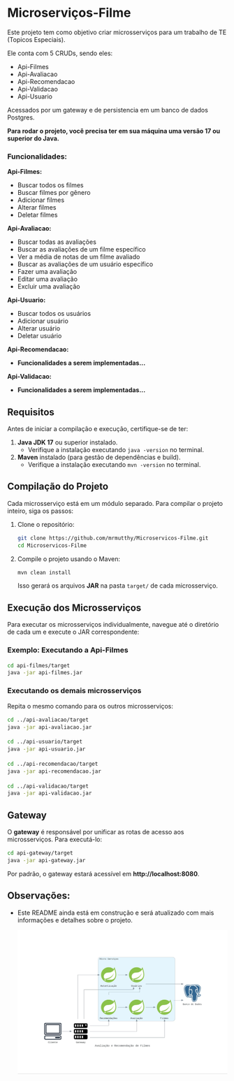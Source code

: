 # Microserviços-Filme

Este projeto tem como objetivo criar microsserviços para um trabalho de TE (Topicos Especiais).

Ele conta com 5 CRUDs, sendo eles:

- Api-Filmes
- Api-Avaliacao
- Api-Recomendacao
- Api-Validacao
- Api-Usuario

Acessados por um gateway e de persistencia em um banco de dados Postgres.

**Para rodar o projeto, você precisa ter em sua máquina uma versão 17 ou superior do Java.**

### Funcionalidades:

**Api-Filmes:**

- Buscar todos os filmes
- Buscar filmes por gênero
- Adicionar filmes
- Alterar filmes
- Deletar filmes

**Api-Avaliacao:**

- Buscar todas as avaliações
- Buscar as avaliações de um filme específico
- Ver a média de notas de um filme avaliado
- Buscar as avaliações de um usuário específico
- Fazer uma avaliação
- Editar uma avaliação
- Excluir uma avaliação

**Api-Usuario:**

- Buscar todos os usuários
- Adicionar usuário
- Alterar usuário
- Deletar usuário

**Api-Recomendacao:**

- **Funcionalidades a serem implementadas...**

**Api-Validacao:**

- **Funcionalidades a serem implementadas...**

## Requisitos

Antes de iniciar a compilação e execução, certifique-se de ter:

1. **Java JDK 17** ou superior instalado. 
   - Verifique a instalação executando `java -version` no terminal.
2. **Maven** instalado (para gestão de dependências e build).
   - Verifique a instalação executando `mvn -version` no terminal.

## Compilação do Projeto

Cada microsserviço está em um módulo separado. Para compilar o projeto inteiro, siga os passos:

1. Clone o repositório:
   ```bash
   git clone https://github.com/mrmutthy/Microservicos-Filme.git
   cd Microservicos-Filme
   ```

2. Compile o projeto usando o Maven:
   ```bash
   mvn clean install
   ```
   Isso gerará os arquivos **JAR** na pasta `target/` de cada microsserviço.

## Execução dos Microsserviços

Para executar os microsserviços individualmente, navegue até o diretório de cada um e execute o JAR correspondente:

### Exemplo: Executando a Api-Filmes
```bash
cd api-filmes/target
java -jar api-filmes.jar
```

### Executando os demais microsserviços
Repita o mesmo comando para os outros microsserviços:

```bash
cd ../api-avaliacao/target
java -jar api-avaliacao.jar

cd ../api-usuario/target
java -jar api-usuario.jar

cd ../api-recomendacao/target
java -jar api-recomendacao.jar

cd ../api-validacao/target
java -jar api-validacao.jar
```

## Gateway

O **gateway** é responsável por unificar as rotas de acesso aos microsserviços. Para executá-lo:

```bash
cd api-gateway/target
java -jar api-gateway.jar
```

Por padrão, o gateway estará acessível em **http://localhost:8080**.

## Observações:

- Este README ainda está em construção e será atualizado com mais informações e detalhes sobre o projeto.

  <img src="https://github.com/mrmutthy/Microservicos-Filme/blob/main/imagem.jpeg" alt="Logo do projeto">
